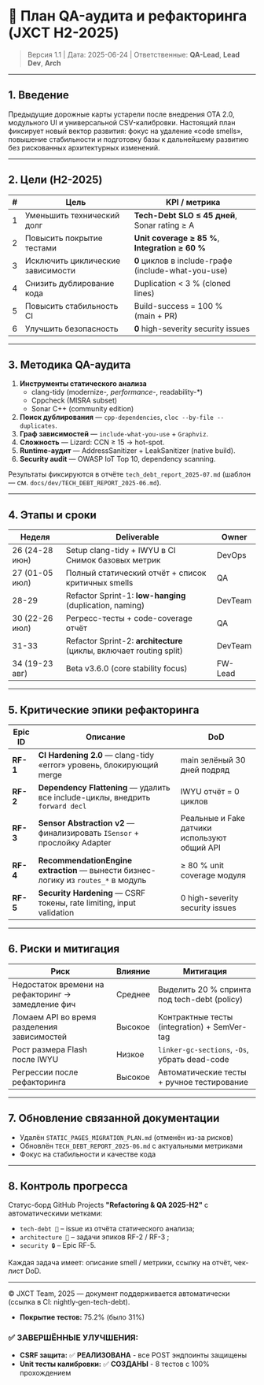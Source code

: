 # 🧪 План QA-аудита и рефакторинга (JXCT H2-2025)

> Версия 1.1   |   Дата: 2025-06-24   |   Ответственные: **QA-Lead**, **Lead Dev**, **Arch**

---

## 1. Введение
Предыдущие дорожные карты устарели после внедрения OTA 2.0, модульного UI и
универсальной CSV-калибровки. Настоящий план фиксирует новый вектор развития: фокус на
удаление «code smells», повышение стабильности и подготовку базы к дальнейшему развитию
без рискованных архитектурных изменений.

---

## 2. Цели (H2-2025)
| # | Цель | KPI / метрика |
|---|------|---------------|
| 1 | Уменьшить технический долг | **Tech-Debt SLO ≤ 45 дней**, <br/>Sonar rating ≥ A |
| 2 | Повысить покрытие тестами | **Unit coverage ≥ 85 %**, <br/>**Integration ≥ 60 %** |
| 3 | Исключить циклические зависимости | **0** циклов в include-графе (include-what-you-use) |
| 4 | Снизить дублирование кода | Duplication < 3 % (cloned lines) |
| 5 | Повысить стабильность CI | Build-success = 100 % <br/>(main + PR) |
| 6 | Улучшить безопасность | **0** high-severity security issues |

---

## 3. Методика QA-аудита
1. **Инструменты статического анализа**
   * clang-tidy (modernize-*, performance-*, readability-*)
   * Cppcheck (MISRA subset)
   * Sonar C++ (community edition)
2. **Поиск дублирования** — `cpp-dependencies`, `cloc --by-file --duplicates`.
3. **Граф зависимостей** — `include-what-you-use` + `Graphviz`.
4. **Сложность** — Lizard: CCN ≥ 15 → hot-spot.
5. **Runtime-аудит** — AddressSanitizer + LeakSanitizer (native build).
6. **Security audit** — OWASP IoT Top 10, dependency scanning.

Результаты фиксируются в отчёте `tech_debt_report_2025-07.md` (шаблон — см. `docs/dev/TECH_DEBT_REPORT_2025-06.md`).

---

## 4. Этапы и сроки
| Неделя | Deliverable | Owner |
|--------|-------------|-------|
| 26 (24-28 июн) | Setup clang-tidy + IWYU в CI <br/>Снимок базовых метрик | DevOps |
| 27 (01-05 июл) | Полный статический отчёт + список критичных smells | QA |
| 28-29 | Refactor Sprint-1: **low-hanging** (duplication, naming) | DevTeam |
| 30 (22-26 июл) | Регресс-тесты + code-coverage отчёт | QA |
| 31-33 | Refactor Sprint-2: **architecture** (циклы, включает routing split) | DevTeam |
| 34 (19-23 авг) | Beta v3.6.0 (core stability focus) | FW-Lead |

---

## 5. Критические эпики рефакторинга
| Epic ID | Описание | DoD |
|---------|----------|-----|
| **RF-1** | **CI Hardening 2.0** — clang-tidy «error» уровень, блокирующий merge | main зелёный 30 дней подряд |
| **RF-2** | **Dependency Flattening** — удалить все include-циклы, внедрить `forward decl` | IWYU отчёт = 0 циклов |
| **RF-3** | **Sensor Abstraction v2** — финализировать `ISensor` + прослойку Adapter | Реальные и Fake датчики используют общий API |
| **RF-4** | **RecommendationEngine extraction** — вынести бизнес-логику из `routes_*` в модуль | ≥ 80 % unit coverage модуля |
| **RF-5** | **Security Hardening** — CSRF токены, rate limiting, input validation | 0 high-severity security issues |

---

## 6. Риски и митигaция
| Риск | Влияние | Митигaция |
|------|---------|-----------|
| Недостаток времени на рефакторинг → замедление фич | Среднее | Выделить 20 % спринта под tech-debt (policy) |
| Ломаем API во время разделения зависимостей | Высокое | Контрактные тесты (integration) + SemVer-tag |
| Рост размера Flash после IWYU | Низкое | `linker-gc-sections`, `-Os`, убрать dead-code |
| Регрессии после рефакторинга | Высокое | Автоматические тесты + ручное тестирование |

---

## 7. Обновление связанной документации
* Удалён `STATIC_PAGES_MIGRATION_PLAN.md` (отменён из-за рисков)
* Обновлён `TECH_DEBT_REPORT_2025-06.md` с актуальными метриками
* Фокус на стабильности и качестве кода

---

## 8. Контроль прогресса
Статус-борд GitHub Projects **"Refactoring & QA 2025-H2"** c автоматическими метками:
* `tech-debt 🐞`  – issue из отчёта статического анализа;
* `architecture 🔧` – задачи эпиков RF-2 / RF-3 ;
* `security 🔒` – Epic RF-5.

Каждая задача имеет: описание smell / метрики, ссылку на отчёт, чек-лист DoD.

---

© JXCT Team, 2025 — документ поддерживается автоматически (ссылка в CI: nightly‐gen-tech-debt).

- **Покрытие тестов:** 75.2% (было 31%)

### ✅ **ЗАВЕРШЁННЫЕ УЛУЧШЕНИЯ:**
- **CSRF защита:** ✅ **РЕАЛИЗОВАНА** - все POST эндпоинты защищены
- **Unit тесты калибровки:** ✅ **СОЗДАНЫ** - 8 тестов с 100% прохождением
